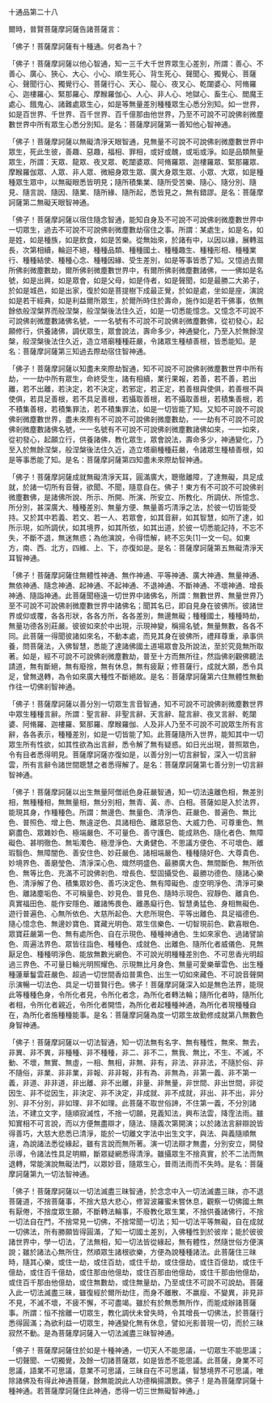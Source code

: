 十通品第二十八

爾時，普賢菩薩摩訶薩告諸菩薩言：

「佛子！菩薩摩訶薩有十種通。何者為十？

「佛子！菩薩摩訶薩以他心智通，知一三千大千世界眾生心差別，所謂：善心、不善心、廣心、狹心、大心、小心、順生死心、背生死心、聲聞心、獨覺心、菩薩心、聲聞行心、獨覺行心、菩薩行心、天心、龍心、夜叉心、乾闥婆心、阿脩羅心、迦樓羅心、緊那羅心、摩睺羅伽心、人心、非人心、地獄心、畜生心、閻魔王處心、餓鬼心、諸難處眾生心，如是等無量差別種種眾生心悉分別知。如一世界，如是百世界、千世界、百千世界、百千億那由他世界，乃至不可說不可說佛剎微塵數世界中所有眾生心悉分別知。是名：菩薩摩訶薩第一善知他心智神通。

「佛子！菩薩摩訶薩以無礙清淨天眼智通，見無量不可說不可說佛剎微塵數世界中眾生，死此生彼，善趣、惡趣，福相、罪相，或好或醜，或垢或淨。如是品類無量眾生，所謂：天眾、龍眾、夜叉眾、乾闥婆眾、阿脩羅眾、迦樓羅眾、緊那羅眾、摩睺羅伽眾、人眾、非人眾、微細身眾生眾、廣大身眾生眾、小眾、大眾，如是種種眾生眾中，以無礙眼悉皆明見；隨所積集業、隨所受苦樂、隨心、隨分別、隨見、隨言說、隨因、隨業、隨所緣、隨所起，悉皆見之，無有錯謬。是名：菩薩摩訶薩第二無礙天眼智神通。

「佛子！菩薩摩訶薩以宿住隨念智通，能知自身及不可說不可說佛剎微塵數世界中一切眾生，過去不可說不可說佛剎微塵數劫宿住之事。所謂：某處生，如是名，如是姓，如是種族，如是飲食，如是苦樂。從無始來，於諸有中，以因以緣，展轉滋長，次第相續，輪迴不絕，種種品類、種種國土、種種趣生、種種形相、種種業行、種種結使、種種心念、種種因緣、受生差別，如是等事皆悉了知。又憶過去爾所佛剎微塵數劫，爾所佛剎微塵數世界中，有爾所佛剎微塵數諸佛，一一佛如是名號，如是出興，如是眾會，如是父母，如是侍者，如是聲聞，如是最勝二大弟子，於如是城邑，如是出家，復於如是菩提樹下成最正覺，於如是處，坐如是座，演說如是若干經典，如是利益爾所眾生，於爾所時住於壽命，施作如是若干佛事，依無餘依般涅槃界而般涅槃，般涅槃後法住久近，如是一切悉能憶念。又憶念不可說不可說佛剎微塵數諸佛名號，一一名號有不可說不可說佛剎微塵數佛，從初發心，起願修行，供養諸佛，調伏眾生，眾會說法，壽命多少，神通變化，乃至入於無餘涅槃，般涅槃後法住久近，造立塔廟種種莊嚴，令諸眾生種植善根，皆悉能知。是名：菩薩摩訶薩第三知過去際劫宿住智神通。

「佛子！菩薩摩訶薩以知盡未來際劫智通，知不可說不可說佛剎微塵數世界中所有劫，一一劫中所有眾生，命終受生，諸有相續，業行果報，若善，若不善，若出離，若不出離，若決定，若不決定，若邪定，若正定，若善根與使俱，若善根不與使俱，若具足善根，若不具足善根，若攝取善根，若不攝取善根，若積集善根，若不積集善根，若積集罪法，若不積集罪法，如是一切皆能了知。又知不可說不可說佛剎微塵數世界，盡未來際有不可說不可說佛剎微塵數劫，一一劫有不可說不可說佛剎微塵數諸佛名號，一一名號有不可說不可說佛剎微塵數諸佛如來，一一如來，從初發心，起願立行，供養諸佛，教化眾生，眾會說法，壽命多少，神通變化，乃至入於無餘涅槃，般涅槃後法住久近，造立塔廟種種莊嚴，令諸眾生種植善根，如是等事悉能了知。是名：菩薩摩訶薩第四知盡未來際劫智神通。

「佛子！菩薩摩訶薩成就無礙清淨天耳，圓滿廣大，聰徹離障，了達無礙，具足成就，於諸一切所有音聲，欲聞、不聞，隨意自在。佛子！東方有不可說不可說佛剎微塵數佛，是諸佛所說、所示、所開、所演、所安立、所教化、所調伏、所憶念、所分別，甚深廣大、種種差別、無量方便、無量善巧清淨之法，於彼一切皆能受持。又於其中若義、若文、若一人、若眾會，如其音辭，如其智慧，如所了達，如所示現，如所調伏，如其境界，如其所依，如其出道，於彼一切悉能記持，不忘不失，不斷不退，無迷無惑；為他演說，令得悟解，終不忘失[1]一文一句。如東方，南、西、北方，四維、上、下，亦復如是。是名：菩薩摩訶薩第五無礙清淨天耳智神通。

「佛子！菩薩摩訶薩住無體性神通、無作神通、平等神通、廣大神通、無量神通、無依神通、隨念神通、起神通、不起神通、不退神通、不斷神通、不壞神通、增長神通、隨詣神通。此菩薩聞極遠一切世界中諸佛名，所謂：無數世界、無量世界乃至不可說不可說佛剎微塵數世界中諸佛名；聞其名已，即自見身在彼佛所。彼諸世界或仰或覆，各各形狀，各各方所，各各差別，無邊無礙；種種國土，種種時劫，無量功德各別莊嚴。彼彼如來於中出現，示現神變，稱揚名號，無量無數，各各不同。此菩薩一得聞彼諸如來名，不動本處，而見其身在彼佛所，禮拜尊重，承事供養，問菩薩法，入佛智慧，悉能了達諸佛國土道場眾會及所說法，至於究竟無所取著。如是，經不可說不可說佛剎微塵數劫，普至十方而無所往，然詣佛剎觀佛聽法請道，無有斷絕，無有廢捨，無有休息，無有疲厭；修菩薩行，成就大願，悉令具足，曾無退轉，為令如來廣大種性不斷絕故。是名：菩薩摩訶薩第六住無體性無動作往一切佛剎智神通。

「佛子！菩薩摩訶薩以善分別一切眾生言音智通，知不可說不可說佛剎微塵數世界中眾生種種言辭。所謂：聖言辭、非聖言辭、天言辭、龍言辭、夜叉言辭、乾闥婆、阿脩羅、迦樓羅、緊那羅、摩睺羅伽、人及非人乃至不可說不可說眾生所有言辭，各各表示，種種差別，如是一切皆能了知。此菩薩隨所入世界，能知其中一切眾生所有性欲，如其性欲為出言辭，悉令解了無有疑惑。如日光出現，普照眾色，令有目者悉得明見。菩薩摩訶薩亦復如是，以善分別一切言辭智，深入一切言辭雲，所有言辭令諸世間聰慧之者悉得解了。是名：菩薩摩訶薩第七善分別一切言辭智神通。

「佛子！菩薩摩訶薩以出生無量阿僧祇色身莊嚴智通，知一切法遠離色相，無差別相，無種種相，無無量相，無分別相，無青、黃、赤、白相。菩薩如是入於法界，能現其身，作種種色。所謂：無邊色、無量色、清淨色、莊嚴色、普遍色、無比色、普照色、增上色、無違逆色、具諸相色、離眾惡色、大威力色、可尊重色、無窮盡色、眾雜妙色、極端嚴色、不可量色、善守護色、能成熟色、隨化者色、無障礙色、甚明徹色、無垢濁色、極澄淨色、大勇健色、不思議方便色、不可壞色、離瑕翳色、無障闇色、善安住色、妙莊嚴色、諸相端嚴色、種種隨好色、大尊貴色、妙境界色、善磨瑩色、清淨深心色、熾然明盛色、最勝廣大色、無間斷色、無所依色、無等比色、充滿不可說佛剎色、增長色、堅固攝受色、最勝功德色、隨諸心樂色、清淨解了色、積集眾妙色、善巧決定色、無有障礙色、虛空明淨色、清淨可樂色、離諸塵垢色、不可稱量色、妙見色、普見色、隨時示現色、寂靜色、離貪色、真實福田色、能作安隱色、離諸怖畏色、離愚癡行色、智慧勇猛色、身相無礙色、遊行普遍色、心無所依色、大慈所起色、大悲所現色、平等出離色、具足福德色、隨心憶念色、無邊妙寶色、寶藏光明色、眾生信樂色、一切智現前色、歡喜眼色、眾寶莊嚴第一色、無有處所色、自在示現色、種種神通色、生如來家色、過諸譬諭色、周遍法界色、眾皆往詣色、種種色、成就色、出離色、隨所化者威儀色、見無厭足色、種種明淨色、能放無數光網色、不可說光明種種差別色、不可思香光明超過三界色、不可量日輪光明照耀色、示現無比月身色、無量可愛樂華雲色、出生種種蓮華鬘雲莊嚴色、超過一切世間香焰普熏色、出生一切如來藏色、不可說音聲開示演暢一切法色、具足一切普賢行色。佛子！菩薩摩訶薩深入如是無色法界，能現此等種種色身，令所化者見，令所化者念，為所化者轉法輪；隨所化者時，隨所化者相，令所化者親近，令所化者開悟，為所化者起種種神通，為所化者現種種自在，為所化者施種種能事。是名：菩薩摩訶薩為度一切眾生故勤修成就第八無數色身智神通。

「佛子！菩薩摩訶薩以一切法智通，知一切法無有名字、無有種性，無來、無去，非異、非不異，非種種、非不種種，非二、非不二，無我、無比，不生、不滅，不動、不壞，無實、無虛，一相、無相，非無、非有，非法、非非法，不隨於俗、非不隨俗，非業、非非業，非報、非非報，非有為、非無為，非第一義、非不第一義，非道、非非道，非出離、非不出離，非量、非無量，非世間、非出世間，非從因生、非不從因生，非決定、非不決定，非成就、非不成就，非出、非不出，非分別、非不分別，非如理、非不如理。此菩薩不取世俗諦，不住第一義，不分別諸法，不建立文字，隨順寂滅性，不捨一切願，見義知法，興布法雲，降霔法雨。雖知實相不可言說，而以方便無盡辯才，隨法、隨義次第開演；以於諸法言辭辯說皆得善巧，大慈大悲悉已清淨，能於一切離文字法中出生文字，與法、與義隨順無違，為說諸法悉從緣起，雖有言說而無所著。演一切法辯才無盡，分別安立，開發示導，令諸法性具足明顯，斷眾疑網悉得清淨。雖攝眾生不捨真實，於不二法而無退轉，常能演說無礙法門，以眾妙音，隨眾生心，普雨法雨而不失時。是名：菩薩摩訶薩第九一切法智神通。

「佛子！菩薩摩訶薩以一切法滅盡三昧智通，於念念中入一切法滅盡三昧，亦不退菩薩道，不捨菩薩事，不捨大慈大悲心，修習波羅蜜未嘗休息，觀察一切佛國土無有厭倦，不捨度眾生願，不斷轉法輪事，不廢教化眾生業，不捨供養諸佛行，不捨一切法自在門，不捨常見一切佛，不捨常聞一切法；知一切法平等無礙，自在成就一切佛法，所有勝願皆得圓滿，了知一切國土差別，入佛種性到於彼岸；能於彼彼諸世界中，學一切法，了法無相，知一切法皆從緣起，無有體性，然隨世俗方便演說；雖於諸法心無所住，然順眾生諸根欲樂，方便為說種種諸法。此菩薩住三昧時，隨其心樂，或住一劫，或住百劫，或住千劫，或住億劫，或住百億劫，或住千億劫，或住百千億劫，或住那由他億劫，或住百那由他億劫，或住千那由他億劫，或住百千那由他億劫，或住無數劫，或住無量劫，乃至或住不可說不可說劫。菩薩入此一切法滅盡三昧，雖復經於爾所劫住，而身不離散、不羸瘦、不變異，非見非不見，不滅不壞，不疲不懈，不可盡竭。雖於有於無悉無所作，而能成辦諸菩薩事。所謂：恒不捨離一切眾生，教化調伏未曾失時，令其增長一切佛法，於菩薩行悉得圓滿；為欲利益一切眾生，神通變化無有休息，譬如光影普現一切，而於三昧寂然不動。是為菩薩摩訶薩入一切法滅盡三昧智神通。

「佛子！菩薩摩訶薩住於如是十種神通，一切天人不能思議，一切眾生不能思議；一切聲聞、一切獨覺，及餘一切諸菩薩眾，如是皆悉不能思議。此菩薩，身業不可思議，語業不可思議，意業不可思議，三昧自在不可思議，智慧境界不可思議，唯除諸佛及有得此神通菩薩，餘無能說此人功德稱揚讚歎。佛子！是為菩薩摩訶薩十種神通。若菩薩摩訶薩住此神通，悉得一切三世無礙智神通。」
